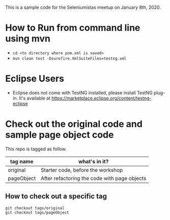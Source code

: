 This is a sample code for the Seleniumistas meetup on January 8th, 2020. 

# How to Run from command line using mvn
* `cd <to directory where pom.xml is saved>`
* `mvn clean test -Dsurefire.XmlSuiteFiles=testng.xml`

# Eclipse Users
* Eclipse does not come with TestNG installed, please install TestNG plug-in. It's available at
https://marketplace.eclipse.org/content/testng-eclipse

# Check out the original code and sample page object code
This repo is tagged as follow.

tag name|what's in it?
---|---
original|Starter code, before the workshop
pageObject|After refactoring the code with page objects

## How to check out a specific tag
`git checkout tags/original` <br>
`git checkout tags/pageObject`






